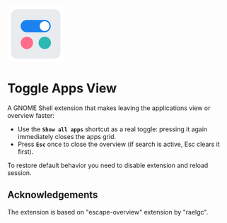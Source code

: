 <img src="icon.png" alt="toggle-apps-view" width="128"/>

# Toggle Apps View

A GNOME Shell extension that makes leaving the applications view or overview faster:

- Use the **`Show all apps`** shortcut as a real toggle: pressing it again immediately closes the apps grid.
- Press **`Esc`** once to close the overview (if search is active, Esc clears it first).

To restore default behavior you need to disable extension and reload session.

## Acknowledgements
The extension is based on "escape-overview" extension by "raelgc".
